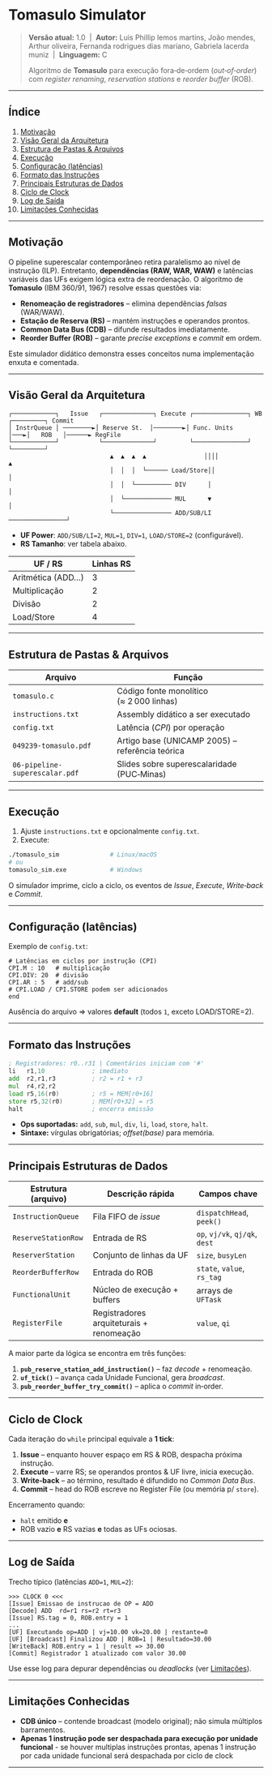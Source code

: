 # Tomasulo Simulator

> **Versão atual:** 1.0  |  **Autor:** Luis Phillip lemos martins, João mendes, Arthur oliveira, Fernanda rodrigues dias mariano, Gabriela lacerda muniz  |  **Linguagem:** C
>
> Algoritmo de **Tomasulo** para execução fora‑de‑ordem (*out‑of‑order*) com *register renaming*, *reservation stations* e *reorder buffer* (ROB).

---

## Índice

1. [Motivação](#motivação)
2. [Visão Geral da Arquitetura](#visãogeral-da-arquitetura)
3. [Estrutura de Pastas & Arquivos](#estrutura-de-pastas--arquivos)
4. [Execução](#execução)
5. [Configuração (latências)](#configuração-latências)
6. [Formato das Instruções](#formato-das-instruções)
7. [Principais Estruturas de Dados](#principais-estruturas-de-dados)
8. [Ciclo de Clock](#ciclo-de-clock)
9. [Log de Saída](#log-de-saída)
10. [Limitações Conhecidas](#limitações-conhecidas)

---

## Motivação

O pipeline superescalar contemporâneo retira paralelismo ao nível de instrução (ILP). Entretanto, **dependências (RAW, WAR, WAW)** e latências variáveis das UFs exigem lógica extra de reordenação. O algoritmo de **Tomasulo** (IBM 360/91, 1967) resolve essas questões via:

* **Renomeação de registradores** – elimina dependências *falsas* (WAR/WAW).
* **Estação de Reserva (RS)** – mantém instruções e operandos prontos.
* **Common Data Bus (CDB)** – difunde resultados imediatamente.
* **Reorder Buffer (ROB)** – garante *precise exceptions* e *commit* em ordem.

Este simulador didático demonstra esses conceitos numa implementação enxuta e comentada.

---

## Visão Geral da Arquitetura

```text
┌────────────┐   Issue   ┌──────────────┐ Execute ┌───────────────┐ WB ┌─────────┐ Commit
│ InstrQueue │ ────────►│ Reserve St.  │────────►│ Func. Units   │───►│   ROB   │──────► RegFile
└────────────┘           └──────────────┘         └───────────────┘    └─────────┘
                            ▲  ▲  ▲  ▲                ││││               ▲       
                            │  │  │  └────── Load/Store││                │       
                            │  │  └────────── DIV      │                 │       
                            │  └───────────── MUL      ▼                 │       
                            └──────────────── ADD/SUB/LI ────────────────┘       
```

* **UF Power**: `ADD/SUB/LI=2`, `MUL=1`, `DIV=1`, `LOAD/STORE=2` (configurável).
* **RS Tamanho**: ver tabela abaixo.

| UF / RS           | Linhas RS |
| ----------------- | --------- |
| Aritmética (ADD…) | 3         |
| Multiplicação     | 2         |
| Divisão           | 2         |
| Load/Store        | 4         |

---

## Estrutura de Pastas & Arquivos

| Arquivo                        | Função                                          |
| ------------------------------ | ----------------------------------------------- |
| `tomasulo.c`                   | Código fonte monolítico (≈ 2 000 linhas)        |
| `instructions.txt`             | Assembly didático a ser executado               |
| `config.txt`                   | Latência (*CPI*) por operação                   |
| `049239-tomasulo.pdf`          | Artigo base (UNICAMP 2005) – referência teórica |
| `06-pipeline-superescalar.pdf` | Slides sobre superescalaridade (PUC‑Minas)      |

---

## Execução

1. Ajuste `instructions.txt` e opcionalmente `config.txt`.
2. Execute:

```bash
./tomasulo_sim              # Linux/macOS
# ou
tomasulo_sim.exe            # Windows
```

O simulador imprime, ciclo a ciclo, os eventos de *Issue*, *Execute*, *Write‑back* e *Commit*.

---

## Configuração (latências)

Exemplo de `config.txt`:

```text
# Latências em ciclos por instrução (CPI)
CPI.M : 10   # multiplicação
CPI.DIV: 20  # divisão
CPI.AR : 5   # add/sub
# CPI.LOAD / CPI.STORE podem ser adicionados
end
```

Ausência do arquivo ⇒ valores **default** (todos `1`, exceto LOAD/STORE=2).

---

## Formato das Instruções

```asm
; Registradores: r0..r31 | Comentários iniciam com '#'
li   r1,10             ; imediato
add  r2,r1,r3          ; r2 = r1 + r3
mul  r4,r2,r2
load r5,16(r0)         ; r5 = MEM[r0+16]
store r5,32(r0)        ; MEM[r0+32] = r5
halt                   ; encerra emissão
```

* **Ops suportadas:** `add`, `sub`, `mul`, `div`, `li`, `load`, `store`, `halt`.
* **Sintaxe:** vírgulas obrigatórias; *offset(base)* para memória.

---

## Principais Estruturas de Dados

| Estrutura (arquivo) | Descrição rápida                         | Campos chave                   |
| ------------------- | ---------------------------------------- | ------------------------------ |
| `InstructionQueue`  | Fila FIFO de *issue*                     | `dispatchHead`, `peek()`       |
| `ReserveStationRow` | Entrada de RS                            | `op`, `vj/vk`, `qj/qk`, `dest` |
| `ReserverStation`   | Conjunto de linhas da UF                 | `size`, `busyLen`              |
| `ReorderBufferRow`  | Entrada do ROB                           | `state`, `value`, `rs_tag`     |
| `FunctionalUnit`    | Núcleo de execução + buffers             | arrays de `UFTask`             |
| `RegisterFile`      | Registradores arquiteturais + renomeação | `value`, `qi`                  |

A maior parte da lógica se encontra em três funções:

1. **`pub_reserve_station_add_instruction()`** – faz *decode* + renomeação.
2. **`uf_tick()`** – avança cada Unidade Funcional, gera *broadcast*.
3. **`pub_reorder_buffer_try_commit()`** – aplica o *commit* in‑order.

---

## Ciclo de Clock

Cada iteração do `while` principal equivale a **1 tick**:

1. **Issue** – enquanto houver espaço em RS & ROB, despacha próxima instrução.
2. **Execute** – varre RS; se operandos prontos & UF livre, inicia execução.
3. **Write‑back** – ao término, resultado é difundido no *Common Data Bus*.
4. **Commit** – head do ROB escreve no Register File (ou memória p/ `store`).

Encerramento quando:

* `halt` emitido **e**
* ROB vazio **e** RS vazias **e** todas as UFs ociosas.

---

## Log de Saída

Trecho típico (latências `ADD=1`, `MUL=2`):

```text
>>> CLOCK 0 <<<
[Issue] Emissao de instrucao de OP = ADD
[Decode] ADD  rd=r1 rs=r2 rt=r3
[Issue] RS.tag = 0, ROB.entry = 1
...
[UF] Executando op=ADD | vj=10.00 vk=20.00 | restante=0
[UF] [Broadcast] Finalizou ADD | ROB=1 | Resultado=30.00
[WriteBack] ROB.entry = 1 | result => 30.00
[Commit] Registrador 1 atualizado com valor 30.00
```

Use esse log para depurar dependências ou *deadlocks* (ver [Limitações](#limitações-conhecidas)).

---

## Limitações Conhecidas

* **CDB único** – contende broadcast (modelo original); não simula múltiplos barramentos.
* **Apenas 1 instrução pode ser despachada para execução por unidade funcional** - se houver multiplas instruções prontas, apenas 1 instrução por cada unidade funcional será despachada por ciclo de clock

---

